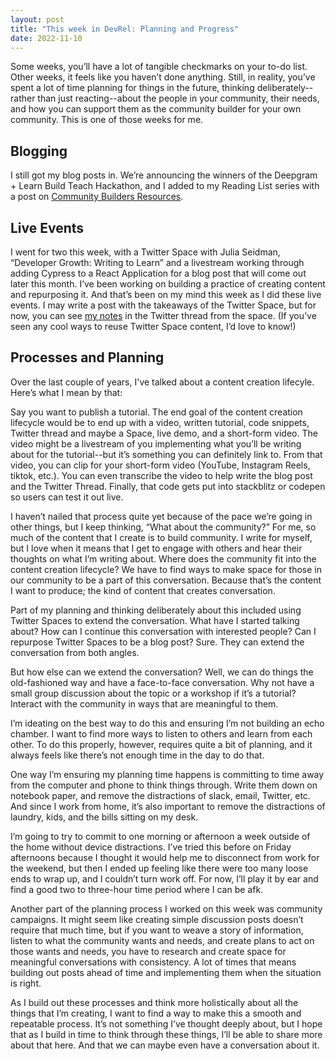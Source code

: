 ```yaml
---
layout: post
title: "This week in DevRel: Planning and Progress"
date: 2022-11-10
---
```



Some weeks, you’ll have a lot of tangible checkmarks on your to-do list. Other weeks, it feels like you haven’t done anything. Still, in reality, you’ve spent a lot of time planning for things in the future, thinking deliberately--rather than just reacting--about the people in your community, their needs, and how you can support them as the community builder for your own community. This is one of those weeks for me.

## Blogging
I still got my blog posts in. We’re announcing the winners of the Deepgram + Learn Build Teach Hackathon, and I added to my Reading List series with a post on [Community Builders Resources](https://dev.to/bekahhw/reading-list-the-community-builder-edition-3d2h).

## Live Events
I went for two this week, with a Twitter Space with Julia Seidman, “Developer Growth: Writing to Learn” and a livestream working through adding Cypress to a React Application for a blog post that will come out later this month. I’ve been working on building a practice of creating content and repurposing it. And that’s been on my mind this week as I did these live events. I may write a post with the takeaways of the Twitter Space, but for now, you can see [my notes](https://twitter.com/DeepgramAI/status/1590402513488203777?s=20&t=oiC2XyLeYyHboxBvGDo7yA ) in the Twitter thread from the space. (If you’ve seen any cool ways to reuse Twitter Space content, I’d love to know!)

## Processes and Planning
Over the last couple of years, I've talked about a content creation lifecyle. Here’s what I mean by that:

Say you want to publish a tutorial. The end goal of the content creation lifecycle would be to end up with a video, written tutorial, code snippets, Twitter thread and maybe a Space, live demo, and a short-form video. The video might be a livestream of you implementing what you’ll be writing about for the tutorial--but it’s something you can definitely link to. From that video, you can clip for your short-form video (YouTube, Instagram Reels, tiktok, etc.). You can even transcribe the video to help write the blog post and the Twitter Thread. Finally, that code gets put into stackblitz or codepen so users can test it out live. 

I haven’t nailed that process quite yet because of the pace we’re going in other things, but I keep thinking, “What about the community?” For me, so much of the content that I create is to build community. I write for myself, but I love when it means that I get to engage with others and hear their thoughts on what I’m writing about. Where does the community fit into the content creation lifecycle? We have to find ways to make space for those in our community to be a part of this conversation. Because that’s the content I want to produce; the kind of content that creates conversation. 

Part of my planning and thinking deliberately about this included using Twitter Spaces to extend the conversation. What have I started talking about? How can I continue this conversation with interested people? Can I repurpose Twitter Spaces to be a blog post? Sure. They can extend the conversation from both angles. 

But how else can we extend the conversation? Well, we can do things the old-fashioned way and have a face-to-face conversation. Why not have a small group discussion about the topic or a workshop if it’s a tutorial? Interact with the community in ways that are meaningful to them.

I’m ideating on the best way to do this and ensuring I’m not building an echo chamber. I want to find more ways to listen to others and learn from each other. To do this properly, however, requires quite a bit of planning, and it always feels like there’s not enough time in the day to do that. 

One way I’m ensuring my planning time happens is committing to time away from the computer and phone to think things through. Write them down on notebook paper, and remove the distractions of slack, email, Twitter, etc. And since I work from home, it’s also important to remove the distractions of laundry, kids, and the bills sitting on my desk. 

I’m going to try to commit to one morning or afternoon a week outside of the home without device distractions. I’ve tried this before on Friday afternoons because I thought it would help me to disconnect from work for the weekend, but then I ended up feeling like there were too many loose ends to wrap up, and I couldn’t turn work off. For now, I’ll play it by ear and find a good two to three-hour time period where I can be afk. 


Another part of the planning process I worked on this week was community campaigns. It might seem like creating simple discussion posts doesn’t require that much time, but if you want to weave a story of information, listen to what the community wants and needs, and create plans to act on those wants and needs, you have to research and create space for meaningful conversations with consistency. A lot of times that means building out posts ahead of time and implementing them when the situation is right. 

As I build out these processes and think more holistically about all the things that I’m creating, I want to find a way to make this a smooth and repeatable process. It’s not something I’ve thought deeply about, but I hope that as I build in time to think through these things, I’ll be able to share more about that here. And that we can maybe even have a conversation about it.
